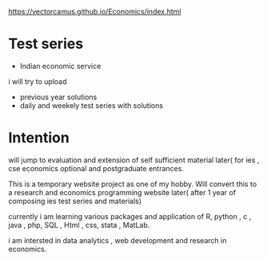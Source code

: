 https://vectorcamus.github.io/Economics/index.html

# Test series
- Indian economic service

i will try to upload
- previous year solutions
- daily and weekely test series with solutions

# Intention 

will jump to evaluation and extension of self sufficient material later( for ies , cse economics optional and postgraduate entrances.

This is a temporary website project  as one of my hobby. Will convert this to a research and economics programming website later( after 1 year of composing ies test series and materials)

currently i am learning various packages and application of  R, python , c , java , php, SQL , Html , css, stata , MatLab.

i am intersted in data analytics , web development and research in economics.

